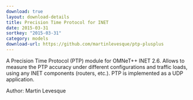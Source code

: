 ```yaml
---
download: true
layout: download-details
title: Precision Time Protocol for INET
date: 2015-03-31
sortkey: "2015-03-31"
category: models
download-url: https://github.com/martinlevesque/ptp-plusplus
---
```


A Precision Time Protocol (PTP) module for OMNeT++ INET 2.6. Allows to measure
the PTP accuracy under different configurations and traffic loads, using any
INET components (routers, etc.). PTP is implemented as a UDP application.

Author: Martin Levesque

